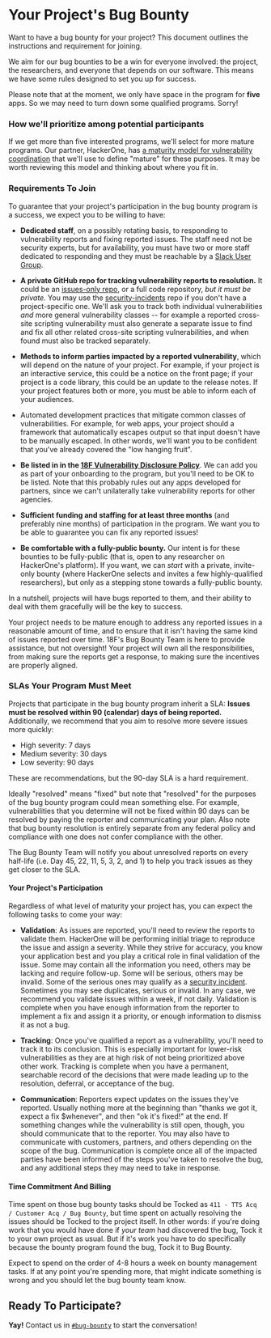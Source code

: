 # Your Project's Bug Bounty

Want to have a bug bounty for your project? This document outlines the
instructions and requirement for joining.

We aim for our bug bounties to be a win for everyone involved: the project, the
researchers, and everyone that depends on our software. This means we have some
rules designed to set you up for success.

Please note that at the moment, we only have space in the program for **five**
apps. So we may need to turn down some qualified programs. Sorry!

### How we'll prioritize among potential participants

If we get more than five interested programs, we'll select for more mature
programs. Our partner, HackerOne, has [a maturity model for vulnerability
coordination](https://www.hackerone.com/blog/vulnerability-coordination-maturity-model)
that we'll use to define "mature" for these purposes. It may be worth reviewing 
this model and thinking about where you fit in.

### Requirements To Join

To guarantee that your project's participation in the bug bounty program is a
success, we expect you to be willing to have:

* **Dedicated staff**, on a possibly rotating basis, to responding to vulnerability
reports and fixing reported issues. The staff need not be security experts, but
for availability, you must have two or more staff dedicated to responding and
they must be reachable by a [Slack User Group](https://handbook.18f.gov/slack/#groups).

* **A private GitHub repo for tracking vulnerability reports to resolution.** It
could be an [issues-only repo](https://help.github.com/articles/creating-an-issues-only-repository/), or a full code repository, *but it must be private.* You may use the [security-incidents](https://github.com/18F/security-incidents)
repo if you don't have a project-specific one.
We'll ask you to track both individual vulnerabilities *and* more general
vulnerability classes -- for example a reported cross-site scripting
vulnerability must also generate a separate issue to find and fix all other
related cross-site scripting vulnerabilities, and when found must also be
tracked separately.

* **Methods to inform parties impacted by a reported vulnerability**, which will
depend on the nature of your project. For example, if your project is an
interactive service, this could be a notice on the front page; if your project
is a code library, this could be an update to the release notes. If your
project features both or more, you must be able to inform each of your
audiences.

* Automated development practices that mitigate common classes of
vulnerabilities. For example, for web apps, your project should a framework that
automatically escapes output so that input doesn't have to be manually escaped.
In other words, we'll want you to be confident that you've already covered
the "low hanging fruit".

* **Be listed in in the [18F Vulnerability Disclosure
Policy](https://github.com/18F/vulnerability-disclosure-policy/blob/master/vulnerability-disclosure-policy.md)**. We can add you as part of your
onboarding to the program, but you'll need to be OK to be listed. Note that
this probably rules out any apps developed for partners, since we can't
unilaterally take vulnerability reports for other agencies.

* **Sufficient funding and staffing for at least three months** (and preferably
nine months) of participation in the program. We want you to be able to
guarantee you can fix any reported issues!

* **Be comfortable with a fully-public bounty.** Our intent is for these bounties
to be fully-public (that is, open to any researcher on HackerOne's platform).
If you want, we can _start_ with a private, invite-only bounty (where
HackerOne selects and invites a few highly-qualified researchers), but only
as a stepping stone towards a fully-public bounty.

In a nutshell, projects will have bugs reported to them, and their ability to
deal with them gracefully will be the key to success.

Your project needs to be mature enough to address any reported issues in a
reasonable amount of time, and to ensure that it isn't having the same kind of
issues reported over time. 18F's Bug Bounty Team is here to provide assistance,
but not oversight! Your project will own all the responsibilities, from making
sure the reports get a response, to making sure the incentives are properly
aligned.

### SLAs Your Program Must Meet

Projects that participate in the bug bounty program inherit a SLA: **Issues must
be resolved within 90 (calendar) days of being reported.** Additionally, we 
recommend that you aim to resolve more severe issues more quickly:

* High severity: 7 days
* Medium severity: 30 days
* Low severity: 90 days

These are recommendations, but the 90-day SLA is a hard requirement. 

Ideally "resolved" means "fixed" but note that "resolved" for the purposes of 
the bug bounty program could mean something else. For example, vulnerabilities
that you determine will not be fixed within 90 days can be resolved by paying 
the reporter and communicating your plan. Also note that bug bounty resolution
is entirely separate from any federal policy and compliance with one does not
confer compliance with the other.

The Bug Bounty Team will notify you about unresolved reports on every half-life
(i.e. Day 45, 22, 11, 5, 3, 2, and 1) to help you track issues as they get
closer to the SLA.

#### Your Project's Participation

Regardless of what level of maturity your project has, you can expect the
following tasks to come your way:

* __Validation__: As issues are reported, you'll need to review the reports to
validate them. HackerOne will be performing initial triage to reproduce the
issue and assign a severity. While they strive for accuracy, you know your
application best and you play a critical role in final validation of the issue.
Some may contain all the information you need, others may be lacking and require
follow-up. Some will be serious, others may be invalid.  Some of the serious
ones may qualify as a [security
incident](https://handbook.18f.gov/security-incidents/). Sometimes you may see
duplicates, serious or invalid. In any case, we recommend you validate issues
within a week, if not daily. Validation is complete when you have enough
information from the reporter to implement a fix and assign it a priority, or
enough information to dismiss it as not a bug.

* __Tracking__: Once you've qualified a report as a vulnerability, you'll
need to track it to its conclusion. This is especially important for
lower-risk vulnerabilities as they are at high risk of not being prioritized
above other work. Tracking is complete when you have a permanent, searchable
record of the decisions that were made leading up to the resolution, deferral,
or acceptance of the bug.

* __Communication__: Reporters expect updates on the issues they've
reported. Usually nothing more at the beginning than "thanks we got it, expect a
fix $whenever", and then "ok it's fixed!" at the end. If something changes
while the vulnerability is still open, though, you should communicate that to
the reporter. You may also have to communicate with customers, partners, and
others depending on the scope of the bug. Communication is complete once all
of the impacted parties have been informed of the steps you've taken to resolve
the bug, and any additional steps they may need to take in response.

#### Time Commitment And Billing

Time spent on those bug bounty tasks should be Tocked as `411 - TTS Acq / Customer Acq / Bug Bounty`,
but time spent on actually resolving the issues should be Tocked to the project
itself. In other words: if you're doing work that you would have done if
_your team_ had discovered the bug, Tock it to your own project as usual.
But if it's work you have to do specifically because the bounty program found
the bug, Tock it to Bug Bounty.

Expect to spend on the order of 4-8 hours a week on bounty management
tasks. If at any point you're spending more, that might indicate something is
wrong and you should let the bug bounty team know.

## Ready To Participate?

**Yay!** Contact us in [`#bug-bounty`](https://gsa-tts.slack.com/messages/bug-bounty/) to start the conversation!
